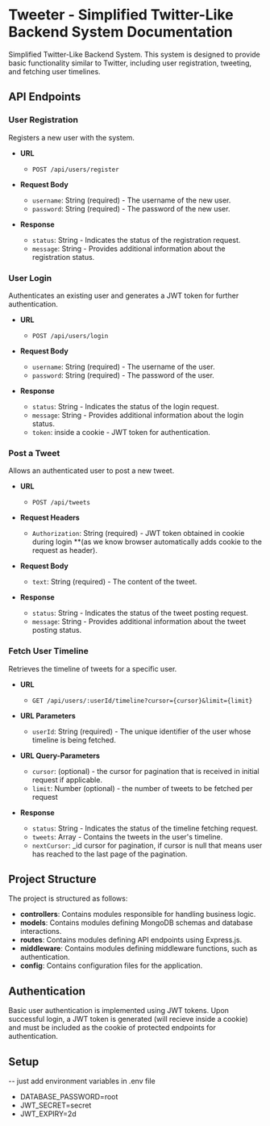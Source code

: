 
# Tweeter - Simplified Twitter-Like Backend System Documentation

Simplified Twitter-Like Backend System. This system is designed to provide basic functionality similar to Twitter, including user registration, tweeting, and fetching user timelines.

## API Endpoints

### User Registration

Registers a new user with the system.

- **URL**
  - `POST /api/users/register`

- **Request Body**
  - `username`: String (required) - The username of the new user.
  - `password`: String (required) - The password of the new user.

- **Response**
  - `status`: String - Indicates the status of the registration request.
  - `message`: String - Provides additional information about the registration status.

### User Login

Authenticates an existing user and generates a JWT token for further authentication.

- **URL**
  - `POST /api/users/login`

- **Request Body**
  - `username`: String (required) - The username of the user.
  - `password`: String (required) - The password of the user.

- **Response**
  - `status`: String - Indicates the status of the login request.
  - `message`: String - Provides additional information about the login status.
  - `token`: inside a cookie - JWT token for authentication.

### Post a Tweet

Allows an authenticated user to post a new tweet.

- **URL**
  - `POST /api/tweets`

- **Request Headers**
  - `Authorization`: String (required) - JWT token obtained in cookie during login **(as we know browser automatically adds cookie to the request as header).

- **Request Body**
  - `text`: String (required) - The content of the tweet.

- **Response**
  - `status`: String - Indicates the status of the tweet posting request.
  - `message`: String - Provides additional information about the tweet posting status.

### Fetch User Timeline

Retrieves the timeline of tweets for a specific user.

- **URL**
  - `GET /api/users/:userId/timeline?cursor={cursor}&limit={limit}`

- **URL Parameters**
  - `userId`: String (required) - The unique identifier of the user whose timeline is being fetched.

- **URL Query-Parameters**
  - `cursor`: (optional) - the cursor for pagination that is received in initial request if applicable.
  - `limit`: Number (optional) - the number of tweets to be fetched per request

- **Response**
  - `status`: String - Indicates the status of the timeline fetching request.
  - `tweets`: Array - Contains the tweets in the user's timeline.
  - `nextCursor`: _id cursor for pagination, if cursor is null that means user has reached to the last page of the pagination.

## Project Structure

The project is structured as follows:

- **controllers**: Contains modules responsible for handling business logic.
- **models**: Contains modules defining MongoDB schemas and database interactions.
- **routes**: Contains modules defining API endpoints using Express.js.
- **middleware**: Contains modules defining middleware functions, such as authentication.
- **config**: Contains configuration files for the application.

## Authentication

Basic user authentication is implemented using JWT tokens. Upon successful login, a JWT token is generated (will recieve inside a cookie) and must be included as the cookie of protected endpoints for authentication.

## Setup
-- just add environment variables in .env file
- DATABASE_PASSWORD=root
- JWT_SECRET=secret
- JWT_EXPIRY=2d
